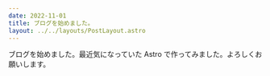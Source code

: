 ```yaml
---
date: 2022-11-01
title: ブログを始めました。
layout: ../../layouts/PostLayout.astro
---
```


ブログを始めました。最近気になっていた Astro で作ってみました。よろしくお願いします。
